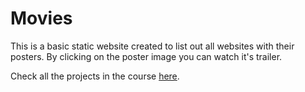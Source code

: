 # Movies
This is a basic static website created to list out all websites with their posters. By clicking on the poster image you can watch it's trailer.

Check all the projects in the course [here](https://github.com/therohitramesh/udacity-python).
